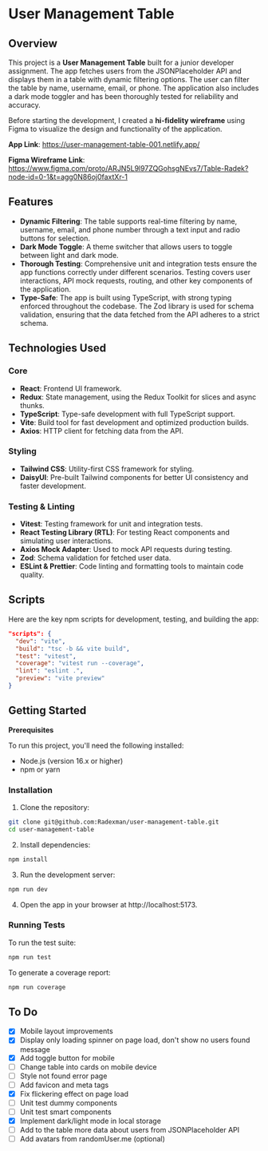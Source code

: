# **User Management Table**

## **Overview**

This project is a **User Management Table** built for a junior developer assignment. The app fetches users from the JSONPlaceholder API and displays them in a table with dynamic filtering options. The user can filter the table by name, username, email, or phone. The application also includes a dark mode toggler and has been thoroughly tested for reliability and accuracy.

Before starting the development, I created a **hi-fidelity wireframe** using Figma to visualize the design and functionality of the application.

**App Link**: https://user-management-table-001.netlify.app/

**Figma Wireframe Link**: https://www.figma.com/proto/ARJN5L9l97ZQGohsgNEvs7/Table-Radek?node-id=0-1&t=agg0N86oj0faxtXr-1

## **Features**

- **Dynamic Filtering**: The table supports real-time filtering by name, username, email, and phone number through a text input and radio buttons for selection.
- **Dark Mode Toggle**: A theme switcher that allows users to toggle between light and dark mode.
- **Thorough Testing**: Comprehensive unit and integration tests ensure the app functions correctly under different scenarios. Testing covers user interactions, API mock requests, routing, and other key components of the application.
- **Type-Safe**: The app is built using TypeScript, with strong typing enforced throughout the codebase. The Zod library is used for schema validation, ensuring that the data fetched from the API adheres to a strict schema.

## **Technologies Used**

### **Core**

- **React**: Frontend UI framework.
- **Redux**: State management, using the Redux Toolkit for slices and async thunks.
- **TypeScript**: Type-safe development with full TypeScript support.
- **Vite**: Build tool for fast development and optimized production builds.
- **Axios**: HTTP client for fetching data from the API.

### **Styling**

- **Tailwind CSS**: Utility-first CSS framework for styling.
- **DaisyUI**: Pre-built Tailwind components for better UI consistency and faster development.

### **Testing & Linting**

- **Vitest**: Testing framework for unit and integration tests.
- **React Testing Library (RTL)**: For testing React components and simulating user interactions.
- **Axios Mock Adapter**: Used to mock API requests during testing.
- **Zod**: Schema validation for fetched user data.
- **ESLint & Prettier**: Code linting and formatting tools to maintain code quality.

## **Scripts**

Here are the key npm scripts for development, testing, and building the app:

```json
"scripts": {
  "dev": "vite",
  "build": "tsc -b && vite build",
  "test": "vitest",
  "coverage": "vitest run --coverage",
  "lint": "eslint .",
  "preview": "vite preview"
}
```

## **Getting Started**

**Prerequisites**

To run this project, you'll need the following installed:

- Node.js (version 16.x or higher)
- npm or yarn

### **Installation**

1. Clone the repository:

```bash
git clone git@github.com:Radexman/user-management-table.git
cd user-management-table
```

2. Install dependencies:

```bash
npm install
```

3. Run the development server:

```bash
npm run dev
```

4. Open the app in your browser at http://localhost:5173.

### **Running Tests**

To run the test suite:

```bash
npm run test
```

To generate a coverage report:

```bash
npm run coverage
```

## **To Do**

- [x] Mobile layout improvements
- [x] Display only loading spinner on page load, don't show no users found message
- [x] Add toggle button for mobile
- [ ] Change table into cards on mobile device
- [ ] Style not found error page
- [ ] Add favicon and meta tags
- [x] Fix flickering effect on page load
- [ ] Unit test dummy components
- [ ] Unit test smart components
- [x] Implement dark/light mode in local storage
- [ ] Add to the table more data about users from JSONPlaceholder API
- [ ] Add avatars from randomUser.me (optional)
